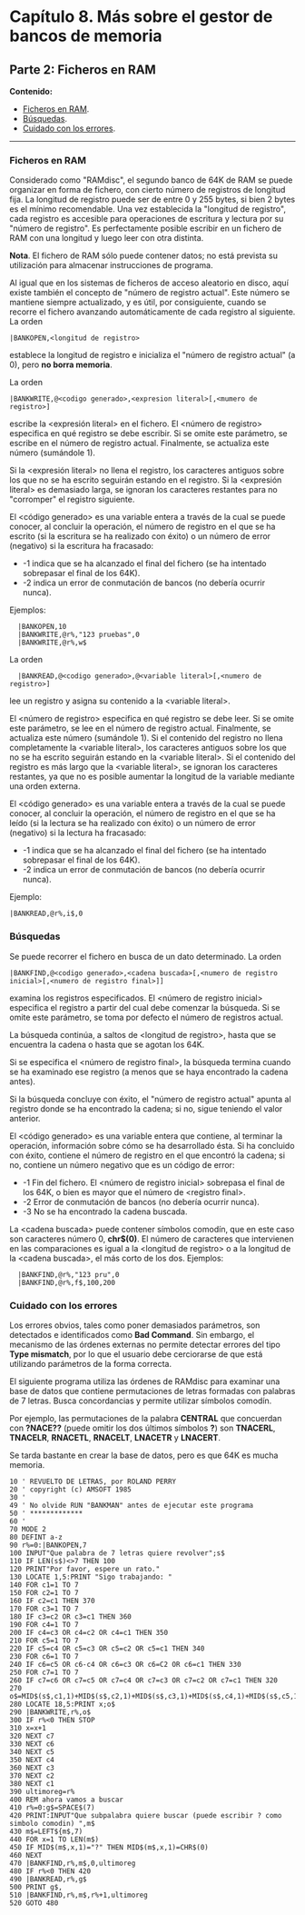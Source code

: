 # Capítulo 8. Más sobre el gestor de bancos de memoria

## Parte 2: Ficheros en RAM

**Contenido:**

* [Ficheros en RAM](#ficheros-en-ram).
* [Búsquedas](#búsquedas).
* [Cuidado con los errores](#cuidado-con-los-errores).

***

### Ficheros en RAM

Considerado como "RAMdisc", el segundo banco de 64K de RAM se puede organizar en forma de fichero, con cierto número de registros de longitud fija. La longitud de registro puede ser de entre 0 y 255 bytes, si bien 2 bytes es el mínimo recomendable. Una vez establecida la "longitud de registro", cada registro es accesible para operaciones de escritura y lectura por su "número de registro". Es perfectamente posible escribir en un fichero de RAM con una longitud y luego leer con otra distinta.

**Nota**. El fichero de RAM sólo puede contener datos; no está prevista su utilización para almacenar instrucciones de programa.

Al igual que en los sistemas de ficheros de acceso aleatorio en disco, aquí existe también el concepto de "número de registro actual". Este número se mantiene siempre actualizado, y es útil, por consiguiente, cuando se recorre el fichero avanzando automáticamente de cada registro al siguiente. La orden 

```
|BANKOPEN,<longitud de registro>
```

establece la longitud de registro e inicializa el "número de registro actual" (a 0), pero **no borra memoria**.

La orden

```
|BANKWRITE,@<codigo generado>,<expresion literal>[,<mumero de registro>] 
```

escribe la \<expresión literal\> en el fichero. El \<número de registro\> especifica en qué registro se debe escribir. Si se omite este parámetro, se escribe en el número de registro actual. Finalmente, se actualiza este número (sumándole 1). 

Si la \<expresión literal\> no llena el registro, los caracteres antiguos sobre los que no se ha escrito seguirán estando en el registro. Si la \<expresión literal\> es demasiado larga, se ignoran los caracteres restantes para no "corromper" el registro siguiente.

El \<código generado\> es una variable entera a través de la cual se puede conocer, al concluir la operación, el número de registro en el que se ha escrito (si la escritura se ha realizado con éxito) o un número de error (negativo) si la escritura ha fracasado:

* -1 indica que se ha alcanzado el final del fichero (se ha intentado sobrepasar el final de los 64K).
* -2 indica un error de conmutación de bancos (no debería ocurrir nunca).

Ejemplos:

```
  |BANKOPEN,10
  |BANKWRITE,@r%,"123 pruebas",0
  |BANKWRITE,@r%,w$
```

La orden

```
  |BANKREAD,@<codigo generado>,@<variable literal>[,<numero de registro>]
```

lee un registro y asigna su contenido a la \<variable literal\>. 

El \<número de registro\> especifica en qué registro se debe leer. Si se omite este parámetro, se lee en el número de registro actual. Finalmente, se actualiza este número (sumándole 1). Si el contenido del registro no llena completamente la \<variable literal\>, los caracteres antiguos sobre los que no se ha escrito seguirán estando en la \<variable literal\>. Si el contenido del registro es más largo que la \<variable literal\>, se ignoran los caracteres restantes, ya que no es posible aumentar la longitud de la variable mediante una orden externa.

El \<código generado\> es una variable entera a través de la cual se puede conocer, al concluir la operación, el número de registro en el que se ha leído (si la lectura se ha realizado con éxito) o un número de error (negativo) si la lectura ha fracasado:

* -1 indica que se ha alcanzado el final del fichero (se ha intentado sobrepasar el  final de los 64K).
* -2 indica un error de conmutación de bancos (no debería ocurrir nunca).

Ejemplo: 

```
|BANKREAD,@r%,i$,0
```

### Búsquedas
Se puede recorrer el fichero en busca de un dato determinado. La orden

```
|BANKFIND,@<codigo generado>,<cadena buscada>[,<numero de registro inicial>[,<numero de registro final>]]
```

examina los registros especificados. El \<número de registro inicial\> especifica el registro a partir del cual debe comenzar la búsqueda. Si se omite este parámetro, se toma por defecto el número de registros actual.

La búsqueda continúa, a saltos de \<longitud de registro\>, hasta que se encuentra la cadena o hasta que se agotan los 64K.

Si se especifica el \<número de registro final\>, la búsqueda termina cuando se ha examinado ese registro (a menos que se haya encontrado la cadena antes).

Si la búsqueda concluye con éxito, el "número de registro actual" apunta al registro donde se ha encontrado la cadena; si no, sigue teniendo el valor anterior.

El \<código generado\> es una variable entera que contiene, al terminar la operación, información sobre cómo se ha desarrollado ésta. Si ha concluido con éxito, contiene el número de registro en el que encontró la cadena; si no, contiene un número negativo que es un código de error:

* -1 Fin del fichero. El \<número de registro inicial\> sobrepasa el final de los 64K, o bien es mayor que el número de \<registro final\>.
* -2 Error de conmutación de bancos (no debería ocurrir nunca).
* -3 No se ha encontrado la cadena buscada.

La \<cadena buscada\> puede contener símbolos comodín, que en este caso son caracteres número 0, **chr$(0)**. El número de caracteres que intervienen en las comparaciones es igual a la \<longitud de registro\> o a la longitud de la \<cadena buscada\>, el más corto de los dos.
Ejemplos:

```
  |BANKFIND,@r%,"123 pru",0
  |BANKFIND,@r%,f$,100,200
```

### Cuidado con los errores

Los errores obvios, tales como poner demasiados parámetros, son detectados e identificados como **Bad Command**. Sin embargo, el mecanismo de las órdenes externas no permite detectar errores del tipo **Type mismatch**, por lo que el usuario debe cerciorarse de que está utilizando parámetros de la forma correcta.

El siguiente programa utiliza las órdenes de RAMdisc para examinar una base de datos que contiene permutaciones de letras formadas con palabras de 7 letras. Busca concordancias y permite utilizar símbolos comodín.

Por ejemplo, las permutaciones de la palabra **CENTRAL** que concuerdan con **?NACE??** (puede omitir los dos últimos símbolos **?**) son **TNACERL**, **TNACELR**, **RNACETL**, **RNACELT**, **LNACETR** y **LNACERT**.

Se tarda bastante en crear la base de datos, pero es que 64K es mucha memoria.

```basic
10 ' REVUELTO DE LETRAS, por ROLAND PERRY
20 ' copyright (c) AMSOFT 1985
30 '
49 ' No olvide RUN "BANKMAN" antes de ejecutar este programa
50 ' *************
60 '
70 MODE 2
80 DEFINT a-z
90 r%=0:|BANKOPEN,7
100 INPUT"Que palabra de 7 letras quiere revolver";s$
110 IF LEN(s$)<>7 THEN 100
120 PRINT"Por favor, espere un rato."
130 LOCATE 1,5:PRINT "Sigo trabajando: "
140 FOR c1=1 TO 7
150 FOR c2=1 TO 7
160 IF c2=c1 THEN 370
170 FOR c3=1 TO 7
180 IF c3=c2 OR c3=c1 THEN 360
190 FOR c4=1 TO 7
200 IF c4=c3 OR c4=c2 OR c4=c1 THEN 350
210 FOR c5=1 TO 7
220 IF c5=c4 OR c5=c3 OR c5=c2 OR c5=c1 THEN 340
230 FOR c6=1 TO 7
240 IF c6=c5 OR c6-c4 OR c6=c3 OR c6=C2 OR c6=c1 THEN 330
250 FOR c7=1 TO 7
260 IF c7=c6 OR c7=c5 OR c7=c4 OR c7=c3 OR c7=c2 OR c7=c1 THEN 320
270 o$=MID$(s$,c1,1)+MID$(s$,c2,1)+MID$(s$,c3,1)+MID$(s$,c4,1)+MID$(s$,c5,1)+MID$(s$,c6,1)+MID$(s$,c7,1) 
280 LOCATE 18,5:PRINT x;o$
290 |BANKWRITE,r%,o$
300 IF r%<0 THEN STOP
310 x=x+1
320 NEXT c7
330 NEXT c6
340 NEXT c5
350 NEXT c4
360 NEXT c3
370 NEXT c2
380 NEXT c1
390 ultimoreg=r%
400 REM ahora vamos a buscar
410 r%=0:g$=SPACE$(7)
420 PRINT:INPUT"Que subpalabra quiere buscar (puede escribir ? como simbolo comodin) ",m$
430 m$=LEFT${m$,7)
440 FOR x=1 TO LEN(m$)
450 IF MID$(m$,x,1)="?" THEN MID$(m$,x,1)=CHR$(0)
460 NEXT
470 |BANKFIND,r%,m$,0,ultimoreg
480 IF r%<0 THEN 420
490 |BANKREAD,r%,g$
500 PRINT g$,
510 |BANKFIND,r%,m$,r%+1,ultimoreg
520 GOTO 480
```




